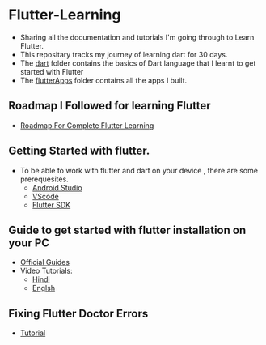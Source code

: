 # Flutter-Learning

- Sharing all the documentation and tutorials I'm going through to Learn Flutter.
- This repositary tracks my journey of learning dart for 30 days.
- The [dart](https://github.com/ArslanYM/Flutter-Learning/tree/main/dart) folder contains the basics of Dart language that I learnt to get started with Flutter
- The [flutterApps](https://github.com/ArslanYM/Flutter-Learning/tree/main/Flutter-apps) folder contains all the apps I built.

## Roadmap I Followed for learning Flutter

- [Roadmap For Complete Flutter Learning ](https://roadmap.sh/flutter)

## Getting Started with flutter.

- To be able to work with flutter and dart on your device , there are some prerequesites.
  - [Android Studio](https://developer.android.com/studio)
  - [VScode](https://code.visualstudio.com/Download)
  - [Flutter SDK](https://docs.flutter.dev/get-started/install)

## Guide to get started with flutter installation on your PC

- [Official Guides](https://docs.flutter.dev/get-started/install)
- Video Tutorials:
  - [Hindi](https://www.youtube.com/watch?v=BqHOtlh3Dd4)
  - [Englsh](https://youtu.be/fDnqXmLSqtg)

## Fixing Flutter Doctor Errors

- [Tutorial](https://youtu.be/a8bzTTu_eMU)
